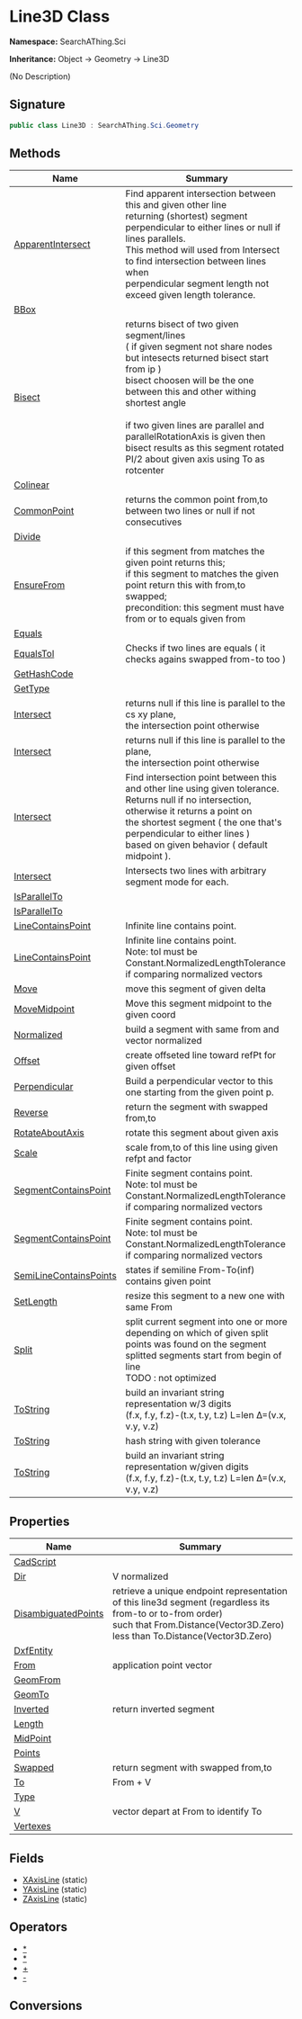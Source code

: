 # Line3D Class
**Namespace:** SearchAThing.Sci

**Inheritance:** Object → Geometry → Line3D

(No Description)

## Signature
```csharp
public class Line3D : SearchAThing.Sci.Geometry
```
## Methods
|**Name**|**Summary**|
|---|---|
|[ApparentIntersect](Line3D/ApparentIntersect.md)|Find apparent intersection between this and given other line<br/>            returning (shortest) segment perpendicular to either lines or null if lines parallels.<br/>            This method will used from Intersect to find intersection between lines when<br/>            perpendicular segment length not exceed given length tolerance.|
|[BBox](Line3D/BBox.md)||
|[Bisect](Line3D/Bisect.md)|returns bisect of two given segment/lines<br/>            ( if given segment not share nodes but intesects returned bisect start from ip )<br/>            bisect choosen will be the one between this and other withing shortest angle<br/>            <br/>            if two given lines are parallel and parallelRotationAxis is given then<br/>            bisect results as this segment rotated PI/2 about given axis using To as rotcenter|
|[Colinear](Line3D/Colinear.md)||
|[CommonPoint](Line3D/CommonPoint.md)|returns the common point from,to between two lines or null if not consecutives|
|[Divide](Line3D/Divide.md)||
|[EnsureFrom](Line3D/EnsureFrom.md)|if this segment from matches the given point returns this;<br/>            if this segment to matches the given point return this with from,to swapped;<br/>            precondition: this segment must have from or to equals given from|
|[Equals](Line3D/Equals.md)||
|[EqualsTol](Line3D/EqualsTol.md)|Checks if two lines are equals ( it checks agains swapped from-to too )|
|[GetHashCode](Line3D/GetHashCode.md)||
|[GetType](Line3D/GetType.md)||
|[Intersect](Line3D/Intersect.md)|returns null if this line is parallel to the cs xy plane,<br/>            the intersection point otherwise|
|[Intersect](Line3D/Intersect.md#intersectdouble-plane3d)|returns null if this line is parallel to the plane,<br/>            the intersection point otherwise|
|[Intersect](Line3D/Intersect.md#intersectdouble-line3d-lineintersectbehavior)|Find intersection point between this and other line using given tolerance.<br/>            Returns null if no intersection, otherwise it returns a point on<br/>            the shortest segment ( the one that's perpendicular to either lines )<br/>            based on given behavior ( default midpoint ).|
|[Intersect](Line3D/Intersect.md#intersectdouble-line3d-bool-bool)|Intersects two lines with arbitrary segment mode for each.|
|[IsParallelTo](Line3D/IsParallelTo.md)||
|[IsParallelTo](Line3D/IsParallelTo.md#isparalleltodouble-plane3d)||
|[LineContainsPoint](Line3D/LineContainsPoint.md)|Infinite line contains point.|
|[LineContainsPoint](Line3D/LineContainsPoint.md#linecontainspointdouble-double-double-double-bool)|Infinite line contains point.<br/>            Note: tol must be Constant.NormalizedLengthTolerance<br/>            if comparing normalized vectors|
|[Move](Line3D/Move.md)|move this segment of given delta|
|[MoveMidpoint](Line3D/MoveMidpoint.md)|Move this segment midpoint to the given coord|
|[Normalized](Line3D/Normalized.md)|build a segment with same from and vector normalized|
|[Offset](Line3D/Offset.md)|create offseted line toward refPt for given offset|
|[Perpendicular](Line3D/Perpendicular.md)|Build a perpendicular vector to this one starting from the given point p.|
|[Reverse](Line3D/Reverse.md)|return the segment with swapped from,to|
|[RotateAboutAxis](Line3D/RotateAboutAxis.md)|rotate this segment about given axis|
|[Scale](Line3D/Scale.md)|scale from,to of this line using given refpt and factor|
|[SegmentContainsPoint](Line3D/SegmentContainsPoint.md)|Finite segment contains point.<br/>            Note: tol must be Constant.NormalizedLengthTolerance<br/>            if comparing normalized vectors|
|[SegmentContainsPoint](Line3D/SegmentContainsPoint.md#segmentcontainspointdouble-double-double-double)|Finite segment contains point.<br/>            Note: tol must be Constant.NormalizedLengthTolerance<br/>            if comparing normalized vectors|
|[SemiLineContainsPoints](Line3D/SemiLineContainsPoints.md)|states if semiline From-To(inf) contains given point|
|[SetLength](Line3D/SetLength.md)|resize this segment to a new one with same From|
|[Split](Line3D/Split.md)|split current segment into one or more depending on which of given split points was found on the segment            <br/>            splitted segments start from begin of line<br/>            TODO : not optimized|
|[ToString](Line3D/ToString.md)|build an invariant string representation w/3 digits<br/>            (f.x, f.y, f.z)-(t.x, t.y, t.z) L=len Δ=(v.x, v.y, v.z)|
|[ToString](Line3D/ToString.md#tostringdouble)|hash string with given tolerance|
|[ToString](Line3D/ToString.md#tostringint)|build an invariant string representation w/given digits<br/>            (f.x, f.y, f.z)-(t.x, t.y, t.z) L=len Δ=(v.x, v.y, v.z)|
## Properties
|**Name**|**Summary**|
|---|---|
|[CadScript](Line3D/CadScript.md)|
|[Dir](Line3D/Dir.md)|V normalized
|[DisambiguatedPoints](Line3D/DisambiguatedPoints.md)|retrieve a unique endpoint representation of this line3d segment (regardless its from-to or to-from order)<br/>            such that From.Distance(Vector3D.Zero) less than To.Distance(Vector3D.Zero)
|[DxfEntity](Line3D/DxfEntity.md)|
|[From](Line3D/From.md)|application point vector
|[GeomFrom](Line3D/GeomFrom.md)|
|[GeomTo](Line3D/GeomTo.md)|
|[Inverted](Line3D/Inverted.md)|return inverted segment
|[Length](Line3D/Length.md)|
|[MidPoint](Line3D/MidPoint.md)|
|[Points](Line3D/Points.md)|
|[Swapped](Line3D/Swapped.md)|return segment with swapped from,to
|[To](Line3D/To.md)|From + V
|[Type](Line3D/Type.md)|
|[V](Line3D/V.md)|vector depart at From to identify To
|[Vertexes](Line3D/Vertexes.md)|
## Fields
- [XAxisLine](Line3D/XAxisLine.md) (static)
- [YAxisLine](Line3D/YAxisLine.md) (static)
- [ZAxisLine](Line3D/ZAxisLine.md) (static)
## Operators
- [*](Line3D/op_Multiply.md)
- [*](Line3D/op_Multiply.md)
- [+](Line3D/op_Addition.md)
- [-](Line3D/op_Subtraction.md)
## Conversions
